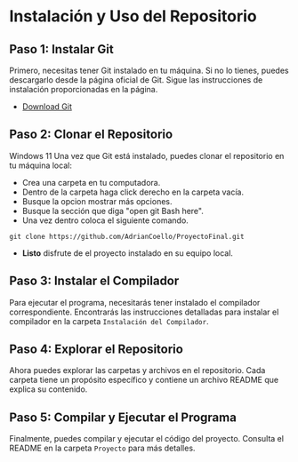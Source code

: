 # Instalación y Uso del Repositorio

## Paso 1: Instalar Git

Primero, necesitas tener Git instalado en tu máquina. Si no lo tienes, puedes descargarlo desde la página oficial de Git. Sigue las instrucciones de instalación proporcionadas en la página.

- [Download Git](https://git-scm.com/downloads)

## Paso 2: Clonar el Repositorio
Windows 11
Una vez que Git está instalado, puedes clonar el repositorio en tu máquina local: 
- Crea una carpeta en tu computadora. 
- Dentro de la carpeta haga click derecho en la carpeta vacía.
- Busque la opcion mostrar más opciones.
- Busque la sección que diga "open git Bash here".
- Una vez dentro coloca el siguiente comando.
```
git clone https://github.com/AdrianCoello/ProyectoFinal.git

```
- **Listo** disfrute de el proyecto instalado en su equipo local.
## Paso 3: Instalar el Compilador

Para ejecutar el programa, necesitarás tener instalado el compilador correspondiente. Encontrarás las instrucciones detalladas para instalar el compilador en la carpeta `Instalación del Compilador`.

## Paso 4: Explorar el Repositorio

Ahora puedes explorar las carpetas y archivos en el repositorio. Cada carpeta tiene un propósito específico y contiene un archivo README que explica su contenido.

## Paso 5: Compilar y Ejecutar el Programa

Finalmente, puedes compilar y ejecutar el código del proyecto. Consulta el README en la carpeta `Proyecto` para más detalles.

